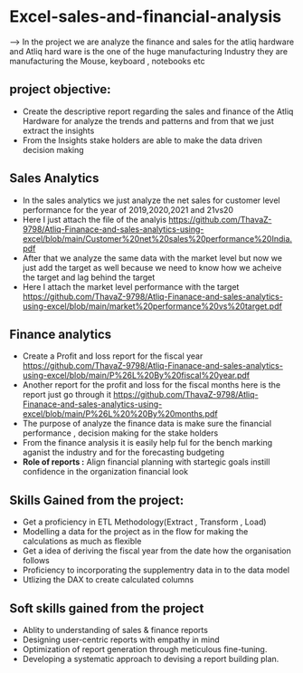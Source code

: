 # Excel-sales-and-financial-analysis
--> In the project we are analyze the finance and sales for the atliq hardware and Atliq hard ware is the one of the huge manufacturing Industry
they are manufacturing the Mouse, keyboard , notebooks etc 

## project objective:
- Create the descriptive report regarding the sales and finance of the Atliq Hardware for analyze the trends and patterns and from that we just extract the insights
- From the Insights stake holders are able to make the data driven decision making 

## Sales Analytics
 - In the sales analytics we just analyze the net sales for customer level performance for  the year of 2019,2020,2021 and 21vs20
 -  Here I just attach the file of the analyis https://github.com/ThavaZ-9798/Atliq-Finanace-and-sales-analytics-using-excel/blob/main/Customer%20net%20sales%20performance%20India.pdf
 - After that we analyze the same data with the market level but now we just add the target as well because we need to know how we 
   acheive the target and lag behind the target 
 - Here I attach the market level performance with the target https://github.com/ThavaZ-9798/Atliq-Finanace-and-sales-analytics-using-excel/blob/main/market%20performance%20vs%20target.pdf

## Finance analytics
 - Create a Profit and loss report for the fiscal year https://github.com/ThavaZ-9798/Atliq-Finanace-and-sales-analytics-using-excel/blob/main/P%26L%20By%20fiscal%20year.pdf
 - Another report for the profit and loss for the fiscal months here is the report just go through it https://github.com/ThavaZ-9798/Atliq-Finanace-and-sales-analytics-using-excel/blob/main/P%26L%20%20By%20months.pdf
 - The purpose of analyze the finance data is make sure the financial performance , decision making for the stake holders
 - From the finance analysis it is easily help ful for the bench marking aganist the industry and for the forecasting budgeting
 - **Role of reports :** Align financial planning with startegic goals instill confidence in the organization financial look

  ## Skills Gained from the project:
  - Get a proficiency in ETL Methodology(Extract , Transform , Load)
  - Modelling a data for the project as in the flow for making the calculations as much as flexible
  - Get a idea of deriving the fiscal year from the date how the organisation follows
  - Proficiency to incorporating the supplementry data in to the data model
  - Utlizing the DAX to create calculated columns

 ## Soft skills gained from the project 
 - Ablity to understanding of sales & finance reports
 - Designing user-centric reports with empathy in mind
 - Optimization of report generation through meticulous fine-tuning.
 - Developing a systematic approach to devising a report building plan.
